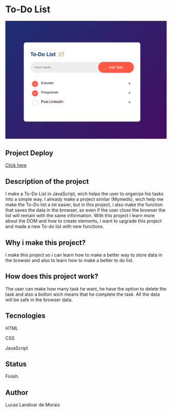 <h1>To-Do List</h1>
  <img src="img/To-Do-list.png">

<h2>Project Deploy</h2>
 <a href="https://to-do-list-fuotd6mnk-lucaslandivar.vercel.app">Click here</a>
  
<h2>Description of the project</h2>
<p>I make a To-Do List in JavaScript, wich helps the user to organize his tasks into a simple way. I already make a project similar (Mymeds), wich help me make the To-Do list a lot easier, but in this project, i also make the function that saves the data in the browser, so even if the user close the browser the list will remain with the same information. With this project i learn more about the DOM and how to create elements, i want to upgrade this project and made a new To-do list with new functions.</p> 

<h2>Why i make this project?</h2>
<p>I make this project so i can learn how to make a better way to store data in the browser and also to learn how to make a better to do list.</p>

<h2>How does this project work?</h2>
<P>The user can make how many task he want, he have the option to delete the task and also a botton wich means that he complete the task. All the data will be safe in the browser data.</p>

<h2>Tecnologies</h2>
<p>HTML</p>
<p>CSS</p>
<p>JavaScript</p>

<h2>Status</h2>
<p>Finish.</p>

<h2>Author</h2>
<p>Lucas Landivar de Morais</p>
